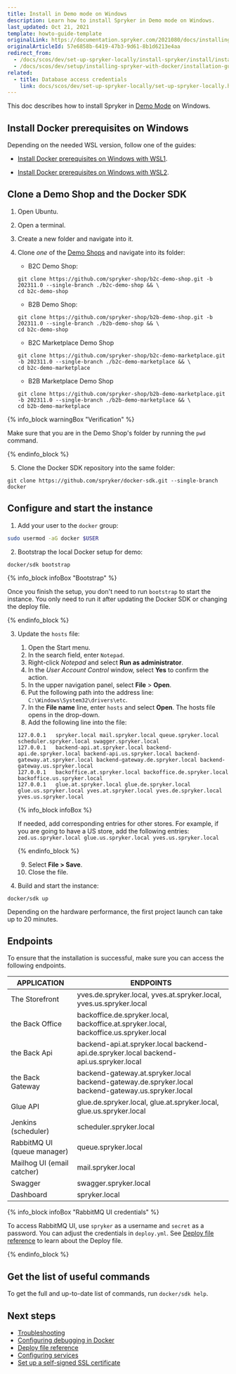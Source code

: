 ```yaml
---
title: Install in Demo mode on Windows
description: Learn how to install Spryker in Demo mode on Windows.
last_updated: Oct 21, 2021
template: howto-guide-template
originalLink: https://documentation.spryker.com/2021080/docs/installing-in-demo-mode-on-windows
originalArticleId: 57e6858b-6419-47b3-9d61-8b1d6213e4aa
redirect_from:
  - /docs/scos/dev/set-up-spryker-locally/install-spryker/install/install-in-demo-mode-on-windows.html
  - /docs/scos/dev/setup/installing-spryker-with-docker/installation-guides/installing-in-demo-mode-on-windows.html
related:
  - title: Database access credentials
    link: docs/scos/dev/set-up-spryker-locally/set-up-spryker-locally.html
---
```


This doc describes how to install Spryker in [Demo Mode](/docs/dg/dev/set-up-spryker-locally/install-spryker/install/choose-an-installation-mode.html#demo-mode) on Windows.

## Install Docker prerequisites on Windows

Depending on the needed WSL version, follow one of the guides:

* [Install Docker prerequisites on Windows with WSL1](/docs/dg/dev/set-up-spryker-locally/install-spryker/install-docker-prerequisites/install-docker-prerequisites-on-windows-with-wsl1.html).

* [Install Docker prerequisites on Windows with WSL2](/docs/dg/dev/set-up-spryker-locally/install-spryker/install-docker-prerequisites/install-docker-prerequisites-on-windows-with-wsl2.html).

## Clone a Demo Shop and the Docker SDK

1. Open Ubuntu.
2. Open a terminal.
3. Create a new folder and navigate into it.
4. Clone *one* of the [Demo Shops](/docs/scos/user/intro-to-spryker/intro-to-spryker.html#demo-shops) and navigate into its folder:

    * B2C Demo Shop:

    ```shell
    git clone https://github.com/spryker-shop/b2c-demo-shop.git -b 202311.0 --single-branch ./b2c-demo-shop && \
    cd b2c-demo-shop
    ```

    * B2B Demo Shop:

    ```shell
    git clone https://github.com/spryker-shop/b2b-demo-shop.git -b 202311.0 --single-branch ./b2b-demo-shop && \
    cd b2c-demo-shop
    ```

    * B2C Marketplace Demo Shop

    ```shell
    git clone https://github.com/spryker-shop/b2c-demo-marketplace.git -b 202311.0 --single-branch ./b2c-demo-marketplace && \
    cd b2c-demo-marketplace
    ```

    * B2B Marketplace Demo Shop

    ```shell
    git clone https://github.com/spryker-shop/b2b-demo-marketplace.git -b 202311.0 --single-branch ./b2b-demo-marketplace && \
    cd b2b-demo-marketplace
    ```

{% info_block warningBox "Verification" %}

Make sure that you are in the Demo Shop's folder by running the `pwd` command.

{% endinfo_block %}    

5. Clone the Docker SDK repository into the same folder:

```shell
git clone https://github.com/spryker/docker-sdk.git --single-branch docker
```

## Configure and start the instance

1. Add your user to the `docker` group:

```bash
sudo usermod -aG docker $USER
```

2. Bootstrap the local Docker setup for demo:

```shell
docker/sdk bootstrap
```

{% info_block infoBox "Bootstrap" %}

Once you finish the setup, you don't need to run `bootstrap` to start the instance. You only need to run it after updating the Docker SDK or changing the deploy file.

{% endinfo_block %}

3. Update the `hosts` file:
    1. Open the Start menu.
    2. In the search field, enter `Notepad`.
    3. Right-click *Notepad* and select **Run as administrator**.
    4. In the *User Account Control* window, select **Yes** to confirm the action.
    5. In the upper navigation panel, select **File** > **Open**.
    6. Put the following path into the address line: `C:\Windows\System32\drivers\etc`.
    7. In the **File name** line, enter `hosts` and select **Open**.
    The hosts file opens in the drop-down.
    8. Add the following line into the file:

    ```text
    127.0.0.1   spryker.local mail.spryker.local queue.spryker.local scheduler.spryker.local swagger.spryker.local
    127.0.0.1   backend-api.at.spryker.local backend-api.de.spryker.local backend-api.us.spryker.local backend-gateway.at.spryker.local backend-gateway.de.spryker.local backend-gateway.us.spryker.local
    127.0.0.1   backoffice.at.spryker.local backoffice.de.spryker.local backoffice.us.spryker.local
    127.0.0.1   glue.at.spryker.local glue.de.spryker.local glue.us.spryker.local yves.at.spryker.local yves.de.spryker.local yves.us.spryker.local
    ```

    {% info_block infoBox %}

    If needed, add corresponding entries for other stores. For example, if you are going to have a US store, add the following entries: `zed.us.spryker.local glue.us.spryker.local yves.us.spryker.local`

    {% endinfo_block %}

    9. Select **File > Save**.
    10. Close the file.

4. Build and start the instance:

```shell
docker/sdk up
```

Depending on the hardware performance, the first project launch can take up to 20 minutes.

## Endpoints

To ensure that the installation is successful, make sure you can access the following endpoints.

| APPLICATION | ENDPOINTS |
| --- | --- |
| The Storefront |  yves.de.spryker.local, yves.at.spryker.local, yves.us.spryker.local |
| the Back Office | backoffice.de.spryker.local, backoffice.at.spryker.local, backoffice.us.spryker.local |
| the Back Api | backend-api.at.spryker.local backend-api.de.spryker.local backend-api.us.spryker.local |
| the Back Gateway | backend-gateway.at.spryker.local backend-gateway.de.spryker.local backend-gateway.us.spryker.local |
| Glue API | glue.de.spryker.local, glue.at.spryker.local, glue.us.spryker.local |
| Jenkins (scheduler) | scheduler.spryker.local |
| RabbitMQ UI (queue manager) | queue.spryker.local |
| Mailhog UI (email catcher) | mail.spryker.local |
| Swagger | swagger.spryker.local |
| Dashboard | spryker.local |

{% info_block infoBox "RabbitMQ UI credentials" %}

To access RabbitMQ UI, use `spryker` as a username and `secret` as a password. You can adjust the credentials in `deploy.yml`. See [Deploy file reference](/docs/dg/dev/sdks/the-docker-sdk/deploy-file/deploy-file-reference.html) to learn about the Deploy file.

{% endinfo_block %}

## Get the list of useful commands

To get the full and up-to-date list of commands, run `docker/sdk help`.

## Next steps

* [Troubleshooting](/docs/dg/dev/set-up-spryker-locally/troubleshooting-installation/troubleshooting-installation.html)
* [Configuring debugging in Docker](/docs/dg/dev/set-up-spryker-locally/configure-after-installing/configure-debugging/configure-debugging.html)
* [Deploy file reference](/docs/dg/dev/sdks/the-docker-sdk/deploy-file/deploy-file-reference.html)
* [Configuring services](/docs/dg/dev/integrate-and-configure/configure-services.html)
* [Set up a self-signed SSL certificate](/docs/dg/dev/set-up-spryker-locally/configure-after-installing/set-up-a-self-signed-ssl-certificate.html)
